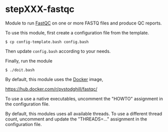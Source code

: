 # stepXXX-fastqc

Module to run [FastQC](https://github.com/s-andrews/FastQC/releases)
on one or more FASTQ files and produce QC reports. 

To use this module, first create a configuration file from the
template.

    $ cp config-template.bash config.bash

Then update `config.bash` according to your needs.

Finally, run the module

    $ ./doit.bash

By default, this module uses the [Docker](https://www.docker.com/) image,

<https://hub.docker.com/r/pvstodghill/fastqc/>

To use a use a native executables, uncomment the "HOWTO" assignment in
the configuration file.

By default, this modules uses all available threads. To use a
different thread count, uncomment and update the "THREADS=..."
assignment in the configuration file.
